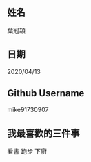 姓名
----
葉冠頡

日期
----
2020/04/13

Github Username
---------------
mike91730907

我最喜歡的三件事
---------------
看書 跑步 下廚